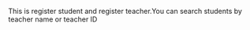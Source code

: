 This is register student and register teacher.You can search students by teacher name or teacher ID
